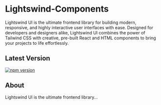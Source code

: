 # Lightswind-Components
Lightswind UI is the ultimate frontend library for building modern, responsive, and highly interactive user interfaces with ease. Designed for developers and designers alike, Lightswind UI combines the power of Tailwind CSS with creative, pre-built React and HTML components to bring your projects to life effortlessly.

## Latest Version

[![npm version](https://img.shields.io/npm/v/@lightswind/react.svg)](https://www.npmjs.com/package/lightswind)

## About
Lightswind UI is the ultimate frontend library...

